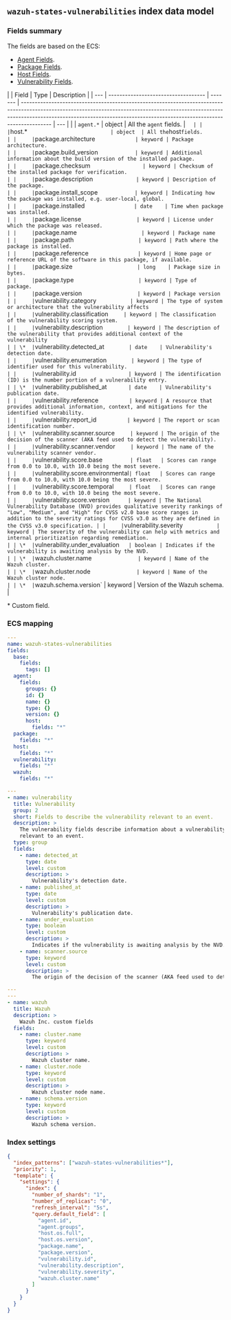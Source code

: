 ## `wazuh-states-vulnerabilities` index data model

### Fields summary

The fields are based on the ECS:

- [Agent Fields](https://www.elastic.co/guide/en/ecs/current/ecs-agent.html).
- [Package Fields](https://www.elastic.co/guide/en/ecs/current/ecs-package.html).
- [Host Fields](https://www.elastic.co/guide/en/ecs/current/ecs-host.html).
- [Vulnerability Fields](https://www.elastic.co/guide/en/ecs/current/ecs-vulnerability.html).

|     | Field                               | Type    | Description                                                                                                                                                                                                                                           |
| --- | ----------------------------------- | ------- | ----------------------------------------------------------------------------------------------------------------------------------------------------------------------------------------------------------------------------------------------------- | --- |
|     | `agent.*`                           | object  | All the `agent` fields.                                                                                                                                                                                                                               | `   |
|     | `host.*`                            | object  | All the `host` fields.                                                                                                                                                                                                                                |
|     | `package.architecture`              | keyword | Package architecture.                                                                                                                                                                                                                                 |
|     | `package.build_version`             | keyword | Additional information about the build version of the installed package.                                                                                                                                                                              |
|     | `package.checksum`                  | keyword | Checksum of the installed package for verification.                                                                                                                                                                                                   |
|     | `package.description`               | keyword | Description of the package.                                                                                                                                                                                                                           |
|     | `package.install_scope`             | keyword | Indicating how the package was installed, e.g. user-local, global.                                                                                                                                                                                    |
|     | `package.installed`                 | date    | Time when package was installed.                                                                                                                                                                                                                      |
|     | `package.license`                   | keyword | License under which the package was released.                                                                                                                                                                                                         |
|     | `package.name`                      | keyword | Package name                                                                                                                                                                                                                                          |
|     | `package.path`                      | keyword | Path where the package is installed.                                                                                                                                                                                                                  |
|     | `package.reference`                 | keyword | Home page or reference URL of the software in this package, if available.                                                                                                                                                                             |
|     | `package.size`                      | long    | Package size in bytes.                                                                                                                                                                                                                                |
|     | `package.type`                      | keyword | Type of package.                                                                                                                                                                                                                                      |
|     | `package.version`                   | keyword | Package version                                                                                                                                                                                                                                       |
|     | `vulnerability.category`            | keyword | The type of system or architecture that the vulnerability affects                                                                                                                                                                                     |
|     | `vulnerability.classification`      | keyword | The classification of the vulnerability scoring system.                                                                                                                                                                                               |
|     | `vulnerability.description`         | keyword | The description of the vulnerability that provides additional context of the vulnerability                                                                                                                                                            |
| \*  | `vulnerability.detected_at`         | date    | Vulnerability's detection date.                                                                                                                                                                                                                       |
|     | `vulnerability.enumeration`         | keyword | The type of identifier used for this vulnerability.                                                                                                                                                                                                   |
|     | `vulnerability.id`                  | keyword | The identification (ID) is the number portion of a vulnerability entry.                                                                                                                                                                               |
| \*  | `vulnerability.published_at`        | date    | Vulnerability's publication date.                                                                                                                                                                                                                     |
|     | `vulnerability.reference`           | keyword | A resource that provides additional information, context, and mitigations for the identified vulnerability.                                                                                                                                           |
|     | `vulnerability.report_id`           | keyword | The report or scan identification number.                                                                                                                                                                                                             |
| \*  | `vulnerability.scanner.source`      | keyword | The origin of the decision of the scanner (AKA feed used to detect the vulnerability).                                                                                                                                                                |
|     | `vulnerability.scanner.vendor`      | keyword | The name of the vulnerability scanner vendor.                                                                                                                                                                                                         |
|     | `vulnerability.score.base`          | float   | Scores can range from 0.0 to 10.0, with 10.0 being the most severe.                                                                                                                                                                                   |
|     | `vulnerability.score.environmental` | float   | Scores can range from 0.0 to 10.0, with 10.0 being the most severe.                                                                                                                                                                                   |
|     | `vulnerability.score.temporal`      | float   | Scores can range from 0.0 to 10.0, with 10.0 being the most severe.                                                                                                                                                                                   |
|     | `vulnerability.score.version`       | keyword | The National Vulnerability Database (NVD) provides qualitative severity rankings of "Low", "Medium", and "High" for CVSS v2.0 base score ranges in addition to the severity ratings for CVSS v3.0 as they are defined in the CVSS v3.0 specification. |
|     | `vulnerability.severity`            | keyword | The severity of the vulnerability can help with metrics and internal prioritization regarding remediation.                                                                                                                                            |
| \*  | `vulnerability.under_evaluation`    | boolean | Indicates if the vulnerability is awaiting analysis by the NVD.                                                                                                                                                                                       |
| \*  | `wazuh.cluster.name`                | keyword | Name of the Wazuh cluster.                                                                                                                                                                                                                            |
| \*  | `wazuh.cluster.node`                | keyword | Name of the Wazuh cluster node.                                                                                                                                                                                                                       |
| \*  | `wazuh.schema.version`              | keyword | Version of the Wazuh schema.                                                                                                                                                                                                                          |

\* Custom field.

### ECS mapping

```yml
---
name: wazuh-states-vulnerabilities
fields:
  base:
    fields:
      tags: []
  agent:
    fields:
      groups: {}
      id: {}
      name: {}
      type: {}
      version: {}
      host:
        fields: "*"
  package:
    fields: "*"
  host:
    fields: "*"
  vulnerability:
    fields: "*"
  wazuh:
    fields: "*"

```

```yml
---
- name: vulnerability
  title: Vulnerability
  group: 2
  short: Fields to describe the vulnerability relevant to an event.
  description: >
    The vulnerability fields describe information about a vulnerability that is
    relevant to an event.
  type: group
  fields:
    - name: detected_at
      type: date
      level: custom
      description: >
        Vulnerability's detection date.
    - name: published_at
      type: date
      level: custom
      description: >
        Vulnerability's publication date.
    - name: under_evaluation
      type: boolean
      level: custom
      description: >
        Indicates if the vulnerability is awaiting analysis by the NVD.
    - name: scanner.source
      type: keyword
      level: custom
      description: >
        The origin of the decision of the scanner (AKA feed used to detect the vulnerability).
```

```yml
---
---
- name: wazuh
  title: Wazuh
  description: >
    Wazuh Inc. custom fields
  fields:
    - name: cluster.name
      type: keyword
      level: custom
      description: >
        Wazuh cluster name.
    - name: cluster.node
      type: keyword
      level: custom
      description: >
        Wazuh cluster node name.
    - name: schema.version
      type: keyword
      level: custom
      description: >
        Wazuh schema version.
```

### Index settings

```json
{
  "index_patterns": ["wazuh-states-vulnerabilities*"],
  "priority": 1,
  "template": {
    "settings": {
      "index": {
        "number_of_shards": "1",
        "number_of_replicas": "0",
        "refresh_interval": "5s",
        "query.default_field": [
          "agent.id",
          "agent.groups",
          "host.os.full",
          "host.os.version",
          "package.name",
          "package.version",
          "vulnerability.id",
          "vulnerability.description",
          "vulnerability.severity",
          "wazuh.cluster.name"
        ]
      }
    }
  }
}
```
